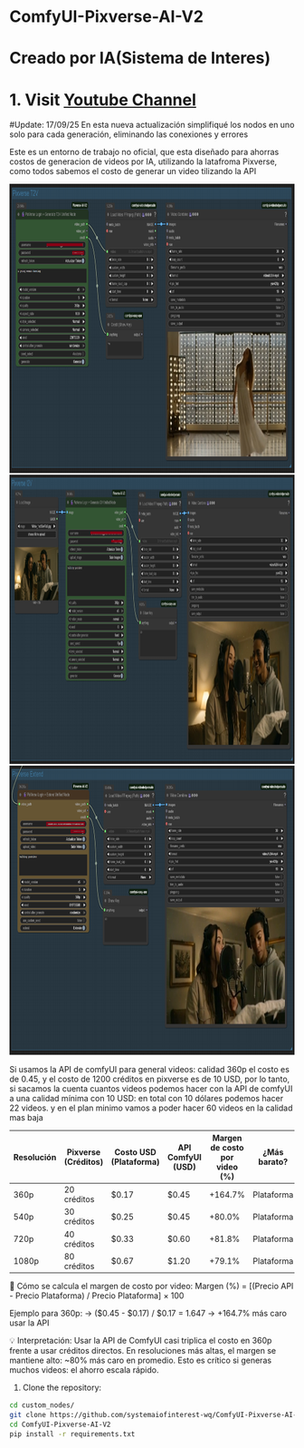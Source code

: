 # ComfyUI-Pixverse-AI-V2
# Creado por IA(Sistema de Interes)
# 1. Visit [Youtube Channel](https://www.youtube.com/@IA.Sistema.de.Interes)
#Update: 17/09/25 En esta nueva actualización simplifiqué los nodos en uno solo para cada generación, eliminando las conexiones y errores

Este es un entorno de trabajo no oficial, que esta diseñado para ahorras costos de generacion de videos por IA, utilizando la latafroma Pixverse, como todos sabemos el costo de generar un video tilizando la API

<img width="1502" height="510" alt="image" src="https://raw.githubusercontent.com/systemaiofinterest-wq/ComfyUI-Pixverse-AI-V2/refs/heads/main/t2v.png" />

<img width="1502" height="510" alt="image" src="https://raw.githubusercontent.com/systemaiofinterest-wq/ComfyUI-Pixverse-AI-V2/refs/heads/main/i2v.png" />

<img width="1502" height="510" alt="image" src="https://raw.githubusercontent.com/systemaiofinterest-wq/ComfyUI-Pixverse-AI-V2/refs/heads/main/extend.png" />


Si usamos la API de comfyUI para general videos:
calidad 360p el costo es de 0.45, y el costo de 1200 créditos en pixverse es de 10 USD, por lo tanto, si sacamos la cuenta cuantos videos podemos hacer con la API de comfyUI a una calidad mínima con 10 USD:
en total con 10 dólares podemos hacer 22 videos.
y en el plan minimo vamos a poder hacer 60 videos en la calidad mas baja

Resolución | Pixverse (Créditos) | Costo USD (Plataforma) | API ComfyUI (USD) | Margen de costo por video (%) | ¿Más barato?
-----------|---------------------|------------------------|-------------------|-------------------------------|---------------
360p       | 20 créditos         | $0.17                  | $0.45             | +164.7%                       | Plataforma
540p       | 30 créditos         | $0.25                  | $0.45             | +80.0%                        | Plataforma
720p       | 40 créditos         | $0.33                  | $0.60             | +81.8%                        | Plataforma
1080p      | 80 créditos         | $0.67                  | $1.20             | +79.1%                        | Plataforma


📌 Cómo se calcula el margen de costo por video:
Margen (%) = [(Precio API - Precio Plataforma) / Precio Plataforma] × 100 

Ejemplo para 360p:
→ ($0.45 - $0.17) / $0.17 = 1.647 → +164.7% más caro usar la API

💡 Interpretación:
Usar la API de ComfyUI casi triplica el costo en 360p frente a usar créditos directos.
En resoluciones más altas, el margen se mantiene alto: ~80% más caro en promedio.
Esto es crítico si generas muchos videos: el ahorro escala rápido.


1. Clone the repository:
```bash
cd custom_nodes/
git clone https://github.com/systemaiofinterest-wq/ComfyUI-Pixverse-AI-V2.git
cd ComfyUI-Pixverse-AI-V2
pip install -r requirements.txt
```
